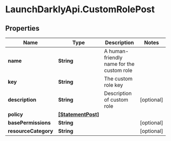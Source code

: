 # LaunchDarklyApi.CustomRolePost

## Properties

Name | Type | Description | Notes
------------ | ------------- | ------------- | -------------
**name** | **String** | A human-friendly name for the custom role | 
**key** | **String** | The custom role key | 
**description** | **String** | Description of custom role | [optional] 
**policy** | [**[StatementPost]**](StatementPost.md) |  | 
**basePermissions** | **String** |  | [optional] 
**resourceCategory** | **String** |  | [optional] 


